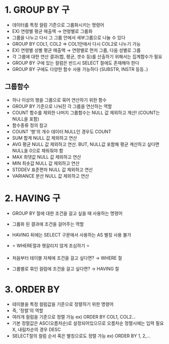 # 1. GROUP BY 구
- 데이터를 특정 컬럼 기준으로 그룹화시키는 명령어
- EX) 연령별 평균 매출액 → 연령별로 그룹화
- 그룹을 나누고 다시 그 그룹 안에서 세부그룹으로 나눌 수 있다
- GROUP BY COL1, COL2 ⇒ COL1안에서 다시 COL2로 나누기 가능
- EX) 연령별 성별 평균 매출액 → 연령별로 먼저 그룹, 다음 성별로 그룹
- 각 그룹에 대한 연산 결과(합, 평균, 갯수 등)를 산출하기 위해서는 집계함수가 필요
- GROUP BY 구에 있는 컬럼은 반드시 SELECT 절에도 존재해야 한다
- GROUP BY 구에도 다양한 함수 사용 가능하다 (SUBSTR, INSTR 등등..)

## 그룹함수

- 하나 이상의 행을 그룹으로 묶어 연산하기 위한 함수
- GROUP BY 기준으로 나눠진 각 그룹을 연산하는 역할
- COUNT 함수를 제외한 나머지 그룹함수는 NULL 값 제외하고 계산! (COUNT는 NULL을 포함)
- 함수종류	정의	참고
- COUNT	'행'의 개수	데이터 NULL인 경우도 COUNT
- SUM	합계	NULL 값 제외하고 연산
- AVG	평균	NULL 값 제외하고 연산. BUT, NULL값 포함해 평균 계산하고 싶다면 NULL을 0으로 채워줘야 함
- MAX	최댓값	NULL 값 제외하고 연산
- MIN	최솟값	NULL 값 제외하고 연산
- STDDEV	표준편차	NULL 값 제외하고 연산
- VARIANCE	분산	NULL 값 제외하고 연산

# 2. HAVING 구
- GROUP BY 절에 대한 조건을 걸고 싶을 때 사용하는 명령어
- 그룹화 된 결과에 조건을 걸어주는 역할
- HAVING 뒤에는 SELECT 구문에서 사용하는 AS 별칭 사용 불가
- ⭐ WHERE절과 헷갈리지 않게 조심하기 ⭐

- 처음부터 테이블 자체에 조건을 걸고 싶다면? → WHERE 절
- 그룹별로 묶인 컬럼에 조건을 걸고 싶다면? → HAVING 절

# 3. ORDER BY
- 테이블을 특정 컬럼값을 기준으로 정렬하기 위한 명령어
- 즉, '정렬'의 역할
- 여러개 컬럼을 기준으로 정렬 가능
ex) ORDER BY COL1, COL2...
- 기본 정렬값은 ASC(오름차순)로 설정되어있으므로 오름차순 정렬시에는 입력 필요 X, 내림차순의 경우 DESC
- SELECT절의 컬럼 순서 혹은 별칭으로도 정렬 가능
ex) ORDER BY 1, 2,...
